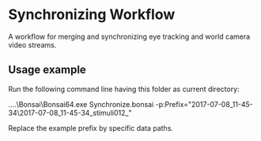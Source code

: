 # Synchronizing Workflow

A workflow for merging and synchronizing eye tracking and world camera video streams.

## Usage example

Run the following command line having this folder as current directory:

..\..\Bonsai\Bonsai64.exe Synchronize.bonsai -p:Prefix="2017-07-08_11-45-34\2017-07-08_11-45-34_stimuli012_"

Replace the example prefix by specific data paths.
